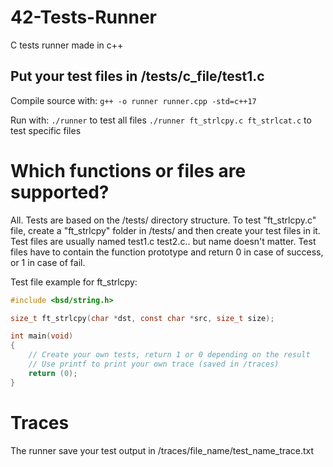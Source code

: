 # 42-Tests-Runner
C tests runner made in c++

## Put your test files in /tests/c_file/test1.c

Compile source with:
``g++ -o runner runner.cpp -std=c++17``

Run with:
``./runner`` to test all files
``./runner ft_strlcpy.c ft_strlcat.c`` to test specific files

# Which functions or files are supported?
All. Tests are based on the /tests/ directory structure. To test "ft_strlcpy.c" file, create a "ft_strlcpy" folder in /tests/ and then create your test files in it. Test files are usually named test1.c test2.c.. but name doesn't matter. Test files have to contain the function prototype and return 0 in case of success, or 1 in case of fail.

Test file example for ft_strlcpy:
```c
#include <bsd/string.h>

size_t ft_strlcpy(char *dst, const char *src, size_t size);

int main(void)
{
	// Create your own tests, return 1 or 0 depending on the result
	// Use printf to print your own trace (saved in /traces)
	return (0);
}
```

# Traces
The runner save your test output in /traces/file_name/test_name_trace.txt